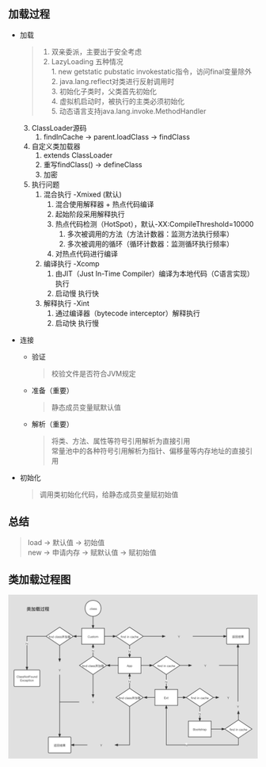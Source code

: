 ## 加载过程

- 加载
  > 1. 双亲委派，主要出于安全考虑
  > 2. LazyLoading 五种情况  
       1. new getstatic pubstatic invokestatic指令，访问final变量除外  
       2. java.lang.reflect对类进行反射调用时  
       3. 初始化子类时，父类首先初始化  
       4. 虚拟机启动时，被执行的主类必须初始化  
       5. 动态语言支持java.lang.invoke.MethodHandler
    3. ClassLoader源码
        1. findInCache -> parent.loadClass -> findClass
    4. 自定义类加载器
        1. extends ClassLoader
        2. 重写findClass() -> defineClass
        3. 加密
    5. 执行问题
        1. 混合执行 -Xmixed (默认)
            1. 混合使用解释器 + 热点代码编译
            2. 起始阶段采用解释执行
            3. 热点代码检测（HotSpot），默认-XX:CompileThreshold=10000
                1. 多次被调用的方法（方法计数器：监测方法执行频率）
                2. 多次被调用的循环（循环计数器：监测循环执行频率）
            4. 对热点代码进行编译
        2. 编译执行 -Xcomp
            1. 由JIT（Just In-Time Compiler）编译为本地代码（C语言实现）执行
            2. 启动慢 执行快
        3. 解释执行 -Xint
            1. 通过编译器（bytecode interceptor）解释执行
            2. 启动快 执行慢

- 连接
    - 验证

      > 校验文件是否符合JVM规定
    - 准备（重要）

      > 静态成员变量赋默认值
    - 解析（重要）

      > 将类、方法、属性等符号引用解析为直接引用  
      常量池中的各种符号引用解析为指针、偏移量等内存地址的直接引用

- 初始化

  > 调用类初始化代码，给静态成员变量赋初始值

## 总结

> load -> 默认值 -> 初始值  
> new -> 申请内存 -> 赋默认值 -> 赋初始值

## 类加载过程图

![类加载过程.png](../../pics/类加载过程.png)